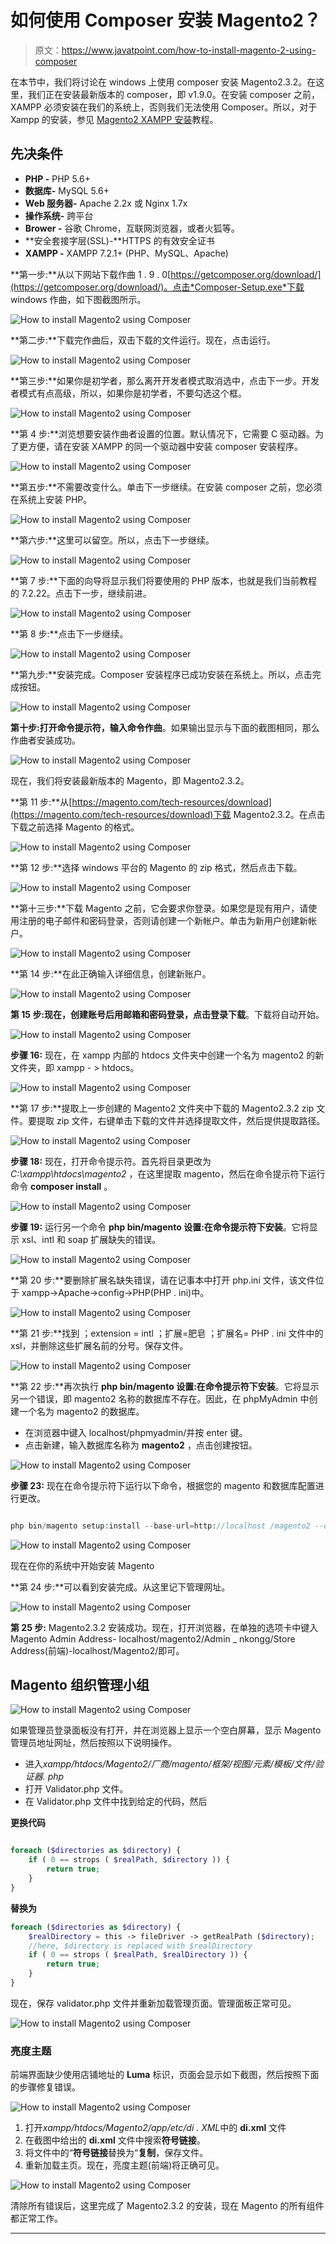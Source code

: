 # 如何使用 Composer 安装 Magento2？

> 原文：<https://www.javatpoint.com/how-to-install-magento-2-using-composer>

在本节中，我们将讨论在 windows 上使用 composer 安装 Magento2.3.2。在这里，我们正在安装最新版本的 composer，即 v1.9.0。在安装 composer 之前，XAMPP 必须安装在我们的系统上，否则我们无法使用 Composer。所以，对于 Xampp 的安装，参见 [Magento2 XAMPP 安装](magento-2-xampp-installation)教程。

## 先决条件

*   **PHP -** PHP 5.6+
*   **数据库-** MySQL 5.6+
*   **Web 服务器-** Apache 2.2x 或 Nginx 1.7x
*   **操作系统-** 跨平台
*   **Brower -** 谷歌 Chrome，互联网浏览器，或者火狐等。
*   **安全套接字层(SSL)-**HTTPS 的有效安全证书
*   **XAMPP -** XAMPP 7.2.1+ (PHP、MySQL、Apache)

**第一步:**从以下网站下载作曲 1 . 9 . 0[https://getcomposer.org/download/](https://getcomposer.org/download/)。点击*Composer-Setup.exe*下载 windows 作曲，如下图截图所示。

![How to install Magento2 using Composer](img/2e227487fbbd1487bf89dc81cfcc5075.png)

**第二步:**下载完作曲后，双击下载的文件运行。现在，点击运行。

![How to install Magento2 using Composer](img/756ed7d24bd9b1a68cc6f8649f1dd61f.png)

**第三步:**如果你是初学者，那么离开开发者模式取消选中，点击下一步。开发者模式有点高级，所以，如果你是初学者，不要勾选这个框。

![How to install Magento2 using Composer](img/e9b21021c2e5b9903eadce513e549b4e.png)

**第 4 步:**浏览想要安装作曲者设置的位置。默认情况下，它需要 C 驱动器。为了更方便，请在安装 XAMPP 的同一个驱动器中安装 composer 安装程序。

![How to install Magento2 using Composer](img/63d121556cb8b5394951f6761c86cf23.png)

**第五步:**不需要改变什么。单击下一步继续。在安装 composer 之前，您必须在系统上安装 PHP。

![How to install Magento2 using Composer](img/ac8cda731773f1286d0cec10320a57a4.png)

**第六步:**这里可以留空。所以，点击下一步继续。

![How to install Magento2 using Composer](img/f07ca83d2ab7af277a4de061662b10ef.png)

**第 7 步:**下面的向导将显示我们将要使用的 PHP 版本，也就是我们当前教程的 7.2.22。点击下一步，继续前进。

![How to install Magento2 using Composer](img/532a18a73b6eb42261afba602ea699ef.png)

**第 8 步:**点击下一步继续。

![How to install Magento2 using Composer](img/947d8747f9c2f4085da1929982b57808.png)

**第九步:**安装完成。Composer 安装程序已成功安装在系统上。所以，点击完成按钮。

![How to install Magento2 using Composer](img/5952d7eeff63ab6fdbb48c36f35d2070.png)

**第十步:**打开命令提示符，输入命令**作曲**。如果输出显示与下面的截图相同，那么作曲者安装成功。

![How to install Magento2 using Composer](img/fa26187f425e488a2a8a2992066e792c.png)

现在，我们将安装最新版本的 Magento，即 Magento2.3.2。

**第 11 步:**从[https://magento.com/tech-resources/download](https://magento.com/tech-resources/download)下载 Magento2.3.2。在点击下载之前选择 Magento 的格式。

![How to install Magento2 using Composer](img/c09c26b4d5f5426041ba82e008123715.png)

**第 12 步:**选择 windows 平台的 Magento 的 zip 格式，然后点击下载。

![How to install Magento2 using Composer](img/6af5a5be50ea50827f9d9c7bd958598b.png)

**第十三步:**下载 Magento 之前，它会要求你登录。如果您是现有用户，请使用注册的电子邮件和密码登录，否则请创建一个新帐户。单击为新用户创建新帐户。

![How to install Magento2 using Composer](img/ed6d0e6edd8d5ca9db725bda635d3af9.png)

**第 14 步:**在此正确输入详细信息，创建新账户。

![How to install Magento2 using Composer](img/f68c9939c0e79fc604fab71ba08cc660.png)

**第 15 步:**现在，创建账号后用邮箱和密码登录，点击**登录下载**。下载将自动开始。

![How to install Magento2 using Composer](img/47340d5bb67294e73fce8658ee8c58bd.png)

**步骤 16:** 现在，在 xampp 内部的 htdocs 文件夹中创建一个名为 magento2 的新文件夹，即 xampp - > htdocs。

![How to install Magento2 using Composer](img/87f79791bc5804bae5c16bc3a156cf99.png)

**第 17 步:**提取上一步创建的 Magento2 文件夹中下载的 Magento2.3.2 zip 文件。要提取 zip 文件，右键单击下载的文件并选择提取文件，然后提供提取路径。

![How to install Magento2 using Composer](img/52bf85cd469844faa7473164d39b85f4.png)

**步骤 18:** 现在，打开命令提示符。首先将目录更改为 *C:\xampp\htdocs\magento2* ，在这里提取 magento，然后在命令提示符下运行命令 **composer install** 。

![How to install Magento2 using Composer](img/ff37b3e61a1cd9ed64069d78fa4a358b.png)

**步骤 19:** 运行另一个命令 **php bin/magento 设置:在命令提示符下安装**。它将显示 xsl、intl 和 soap 扩展缺失的错误。

![How to install Magento2 using Composer](img/0bb3c80a6143f5ac3d8357742e55b6ff.png)

**第 20 步:**要删除扩展名缺失错误，请在记事本中打开 php.ini 文件，该文件位于 xampp->Apache->config->PHP(PHP . ini)中。

![How to install Magento2 using Composer](img/02a1d7d007f1b174da6e2d0e37d82969.png)

**第 21 步:**找到
；extension = intl
；扩展=肥皂
；扩展名= PHP . ini 文件中的 xsl，并删除这些扩展名前的分号。保存文件。

![How to install Magento2 using Composer](img/63bc2f1fc332471134bd5701e5108802.png)

**第 22 步:**再次执行 **php bin/magento 设置:在命令提示符下安装**。它将显示另一个错误，即 magento2 名称的数据库不存在。因此，在 phpMyAdmin 中创建一个名为 magento2 的数据库。

*   在浏览器中键入 localhost/phpmyadmin/并按 enter 键。
*   点击新建，输入数据库名称为 **magento2** ，点击创建按钮。

![How to install Magento2 using Composer](img/e93f5f3161ce04d133d357a337eae9ad.png)

**步骤 23:** 现在在命令提示符下运行以下命令，根据您的 magento 和数据库配置进行更改。

```php

php bin/magento setup:install --base-url=http://localhost /magento2 --db-host="name localhost" --db-name="name DB" --db-user="db username" --db-password="db password" --admin-firstname="firstname" --admin-lastname="lastname" --admin-email=admin@domain.com --admin-user="username" --admin-password="userpass" --language="en_UK" --currency="INR" --timezone="Asia/Kolkata" --use-rewrites="1"

```

![How to install Magento2 using Composer](img/7b1dd6ceae2ef88f5a54f3bad49e2e52.png)

现在在你的系统中开始安装 Magento

**第 24 步:**可以看到安装完成。从这里记下管理网址。

![How to install Magento2 using Composer](img/c0013bb087ebad054e9dc809fc3e8607.png)

**第 25 步:** Magento2.3.2 安装成功。现在，打开浏览器，在单独的选项卡中键入 Magento Admin Address- localhost/magento2/Admin _ nkongg/Store Address(前端)-localhost/Magento2/即可。

## Magento 组织管理小组

![How to install Magento2 using Composer](img/193667a053238f5abf9dd52ecf7fdbdc.png)

如果管理员登录面板没有打开，并在浏览器上显示一个空白屏幕，显示 Magento 管理员地址网址，然后按照以下说明操作。

*   进入*xampp/htdocs/Magento2/厂商/magento/框架/视图/元素/模板/文件/验证器. php*
*   打开 Validator.php 文件。
*   在 Validator.php 文件中找到给定的代码，然后

**更换代码**

```php

foreach ($directories as $directory) {
	if ( 0 == strops ( $realPath, $directory )) {
		return true;
	}
}

```

**替换为**

```php
foreach ($directories as $directory) {
	$realDirectory = this -> fileDriver -> getRealPath ($directory);
	//here, $directory is replaced with $realDirectory
	if ( 0 == strops ( $realPath, $realDirectory )) {
		return true;
	}
}

```

现在，保存 validator.php 文件并重新加载管理页面。管理面板正常可见。

![How to install Magento2 using Composer](img/c9bc2ecf0c29b571f426b4b6534d8727.png)

### 亮度主题

前端界面缺少使用店铺地址的 **Luma** 标识，页面会显示如下截图，然后按照下面的步骤修复错误。

![How to install Magento2 using Composer](img/c89d0f25a2d4876eeb97a99f903d2fb5.png)

1.  打开*xampp/htdocs/Magento2/app/etc/di . XML*中的 **di.xml** 文件
2.  在截图中给出的 **di.xml** 文件中搜索**符号链接**。
3.  将文件中的“**符号链接**替换为“**复制**，保存文件。
4.  重新加载主页。现在，亮度主题(前端)将正确可见。

![How to install Magento2 using Composer](img/f7aeeae6dd9998add7c19c550e383aab.png)

清除所有错误后，这里完成了 Magento2.3.2 的安装，现在 Magento 的所有组件都正常工作。

* * *